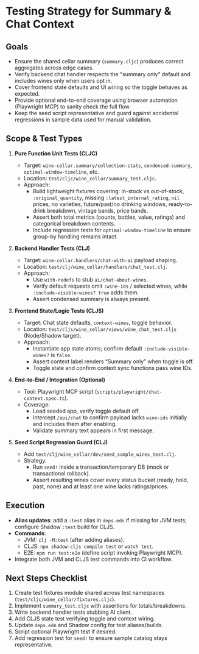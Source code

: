 # Testing Strategy for Summary & Chat Context

## Goals
- Ensure the shared cellar summary (`summary.cljc`) produces correct aggregates across edge cases.
- Verify backend chat handler respects the "summary only" default and includes wines only when users opt in.
- Cover frontend state defaults and UI wiring so the toggle behaves as expected.
- Provide optional end-to-end coverage using browser automation (Playwright MCP) to sanity check the full flow.
- Keep the seed script representative and guard against accidental regressions in sample data used for manual validation.

## Scope & Test Types
1. **Pure Function Unit Tests (CLJC)**
   - Target: `wine-cellar.summary/collection-stats`, `condensed-summary`, `optimal-window-timeline`, etc.
   - Location: `test/cljc/wine_cellar/summary_test.cljc`.
   - Approach:
     - Build lightweight fixtures covering: in-stock vs out-of-stock, `:original_quantity`, missing `:latest_internal_rating`, `nil` prices, no varieties, future/past/no drinking windows, ready-to-drink breakdown, vintage bands, price bands.
     - Assert both total metrics (counts, bottles, value, ratings) and categorical breakdown contents.
     - Include regression tests for `optimal-window-timeline` to ensure group-by handling remains intact.

2. **Backend Handler Tests (CLJ)**
   - Target: `wine-cellar.handlers/chat-with-ai` payload shaping.
   - Location: `test/clj/wine_cellar/handlers/chat_test.clj`.
   - Approach:
     - Use `with-redefs` to stub `ai/chat-about-wines`.
     - Verify default requests omit `:wine-ids` / selected wines, while `:include-visible-wines? true` adds them.
     - Assert condensed summary is always present.

3. **Frontend State/Logic Tests (CLJS)**
   - Target: Chat state defaults, `context-wines`, toggle behavior.
   - Location: `test/cljs/wine_cellar/views/wine_chat_test.cljs` (Node/Shadow target).
   - Approach:
     - Instantiate app state atoms; confirm default `:include-visible-wines?` is `false`.
     - Assert context label renders “Summary only” when toggle is off.
     - Toggle state and confirm context sync functions pass wine IDs.

4. **End-to-End / Integration (Optional)**
   - Tool: Playwright MCP script (`scripts/playwright/chat-context.spec.ts`).
   - Coverage:
     - Load seeded app, verify toggle default off.
     - Intercept `/api/chat` to confirm payload lacks `wine-ids` initially and includes them after enabling.
     - Validate summary text appears in first message.

5. **Seed Script Regression Guard (CLJ)**
   - Add `test/clj/wine_cellar/dev/seed_sample_wines_test.clj`.
   - Strategy:
     - Run `seed!` inside a transaction/temporary DB (mock or transactional rollback).
     - Assert resulting wines cover every status bucket (ready, hold, past, none) and at least one wine lacks ratings/prices.

## Execution
- **Alias updates**: add a `:test` alias in `deps.edn` if missing for JVM tests; configure Shadow `:test` build for CLJS.
- **Commands**:
  - JVM: `clj -M:test` (after adding aliases).
  - CLJS: `npx shadow-cljs compile test` or `watch test`.
  - E2E: `npm run test:e2e` (define script invoking Playwright MCP).
- Integrate both JVM and CLJS test commands into CI workflow.

## Next Steps Checklist
1. Create test fixtures module shared across test namespaces (`test/cljc/wine_cellar/fixtures.cljc`).
2. Implement `summary_test.cljc` with assertions for totals/breakdowns.
3. Write backend handler tests stubbing AI client.
4. Add CLJS state test verifying toggle and context wiring.
5. Update `deps.edn` and Shadow config for test aliases/builds.
6. Script optional Playwright test if desired.
7. Add regression test for `seed!` to ensure sample catalog stays representative.
